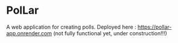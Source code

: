 # PolLar
A web application for creating polls. Deployed here : https://pollar-app.onrender.com (not fully functional yet, under construction!!!)

